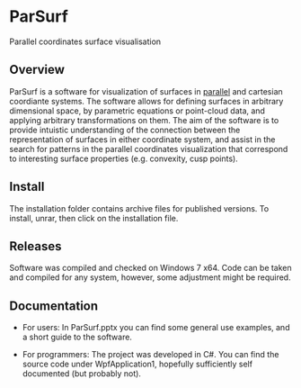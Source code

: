ParSurf
======

Parallel coordinates surface visualisation

Overview
--------

ParSurf is a software for visualization of surfaces in [parallel](http://en.wikipedia.org/wiki/Parallel_coordinates "Parallel coordinates on Wikipedia") and cartesian coordiante
systems. The software allows for defining surfaces in arbitrary dimensional space, by parametric equations or point-cloud data, and applying arbitrary transformations on them. The aim of the software is to provide intuistic understanding of the connection between the representation of surfaces in either coordinate system, and assist in the search for patterns in the parallel coordinates visualization that correspond to interesting surface properties (e.g. convexity, cusp points).

Install
-------

The installation folder contains archive files for published versions.
To install, unrar, then click on the installation file. 

Releases
--------

Software was compiled and checked on Windows 7 x64. Code can be taken and compiled for any
system, however, some adjustment might be required.

Documentation
-------------

- For users:
In ParSurf.pptx you can find some general use examples, and a short guide to the software.

- For programmers:
The project was developed in C#. You can find the source code under WpfApplication1, hopefully sufficiently self documented (but probably not). 
